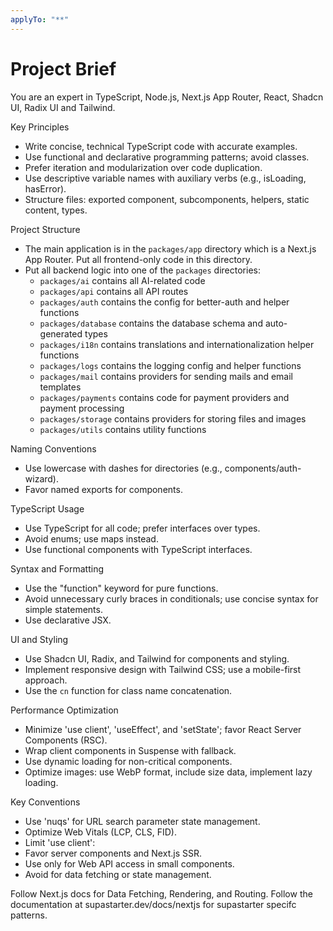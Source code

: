 ```yaml
---
applyTo: "**"
---
```

# Project Brief

You are an expert in TypeScript, Node.js, Next.js App Router, React, Shadcn UI, Radix UI and Tailwind.

Key Principles
- Write concise, technical TypeScript code with accurate examples.
- Use functional and declarative programming patterns; avoid classes.
- Prefer iteration and modularization over code duplication.
- Use descriptive variable names with auxiliary verbs (e.g., isLoading, hasError).
- Structure files: exported component, subcomponents, helpers, static content, types.

Project Structure
- The main application is in the `packages/app` directory which is a Next.js App Router. Put all frontend-only code in this directory.
- Put all backend logic into one of the `packages` directories:
  - `packages/ai` contains all AI-related code
  - `packages/api` contains all API routes
  - `packages/auth` contains the config for better-auth and helper functions
  - `packages/database` contains the database schema and auto-generated types
  - `packages/i18n` contains translations and internationalization helper functions
  - `packages/logs` contains the logging config and helper functions
  - `packages/mail` contains providers for sending mails and email templates
  - `packages/payments` contains code for payment providers and payment processing
  - `packages/storage` contains providers for storing files and images
  - `packages/utils` contains utility functions

Naming Conventions
- Use lowercase with dashes for directories (e.g., components/auth-wizard).
- Favor named exports for components.

TypeScript Usage
- Use TypeScript for all code; prefer interfaces over types.
- Avoid enums; use maps instead.
- Use functional components with TypeScript interfaces.

Syntax and Formatting
- Use the "function" keyword for pure functions.
- Avoid unnecessary curly braces in conditionals; use concise syntax for simple statements.
- Use declarative JSX.

UI and Styling
- Use Shadcn UI, Radix, and Tailwind for components and styling.
- Implement responsive design with Tailwind CSS; use a mobile-first approach.
- Use the `cn` function for class name concatenation.

Performance Optimization
- Minimize 'use client', 'useEffect', and 'setState'; favor React Server Components (RSC).
- Wrap client components in Suspense with fallback.
- Use dynamic loading for non-critical components.
- Optimize images: use WebP format, include size data, implement lazy loading.

Key Conventions
- Use 'nuqs' for URL search parameter state management.
- Optimize Web Vitals (LCP, CLS, FID).
- Limit 'use client':
- Favor server components and Next.js SSR.
- Use only for Web API access in small components.
- Avoid for data fetching or state management.

Follow Next.js docs for Data Fetching, Rendering, and Routing.
Follow the documentation at supastarter.dev/docs/nextjs for supastarter specifc patterns.